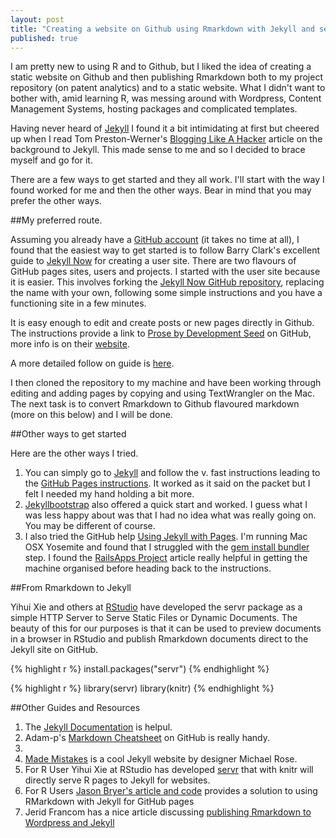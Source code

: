 ```yaml
---
layout: post
title: "Creating a website on Github using Rmarkdown with Jekyll and servr"
published: true
---
```


I am pretty new to using R and to Github, but I liked the idea of creating a static website on Github and then publishing Rmarkdown both to my project repository (on patent analytics) and to a static website. What I didn't want to bother with, amid learning R, was messing around with Wordpress, Content Management Systems, hosting packages and complicated templates. 

Having never heard of [Jekyll](http://jekyllrb.com/) I found it a bit intimidating at first but cheered up when I read Tom Preston-Werner's [Blogging Like A Hacker](http://tom.preston-werner.com/2008/11/17/blogging-like-a-hacker.html) article on the background to Jekyll. This made sense to me and so I decided to brace myself and go for it. 

There are a few ways to get started and they all work. I'll start with the way I found worked for me and then the other ways. Bear in mind that you may prefer the other ways. 

##My preferred route.

Assuming you already have a [GitHub account](https://github.com/) (it takes no time at all), I found that the easiest way to get started is to follow Barry Clark's excellent guide to [Jekyll Now](http://www.barryclark.co/introducing-jekyll-now/) for creating a user site. There are two flavours of GitHub pages sites, users and projects. I started with the user site because it is easier. This involves forking the [Jekyll Now GitHub repository](https://github.com/barryclark/jekyll-now), replacing the name with your own, following some simple instructions and you have a functioning site in a few minutes. 

It is easy enough to edit and create posts or new pages directly in Github. The instructions provide a link to [Prose by Development Seed](http://prose.io/) on GitHub, more info is on their [website](https://developmentseed.org/blog/2012/june/25/prose-a-content-editor-for-github/). 

A more detailed follow on guide is [here](http://www.smashingmagazine.com/2014/08/01/build-blog-jekyll-github-pages/).

I then cloned the repository to my machine and have been working through editing and adding pages by copying and using TextWrangler on the Mac. The next task is to convert Rmarkdown to Github flavoured markdown (more on this below) and I will be done. 

##Other ways to get started

Here are the other ways I tried. 

1. You can simply go to [Jekyll](http://jekyllrb.com/) and follow the v. fast instructions leading to the [GitHub Pages instructions](https://pages.github.com/). It worked as it said on the packet but I felt I needed my hand holding a bit more. 
2. [Jekyllbootstrap](http://jekyllbootstrap.com/) also offered a quick start and worked. I guess what I was less happy about was that I had no idea what was really going on. You may be different of course.
3. I also tried the GitHub help [Using Jekyll with Pages](https://help.github.com/articles/using-jekyll-with-pages/). I'm running Mac OSX Yosemite and found that I struggled with the [gem install bundler](https://help.github.com/articles/using-jekyll-with-pages/) step. I found the [RailsApps Project](http://railsapps.github.io/installrubyonrails-mac.html) article really helpful in getting the machine organised before heading back to the instructions. 

##From Rmarkdown to Jekyll

Yihui Xie and others at [RStudio](http://www.rstudio.com/) have developed the servr package as a simple HTTP Server to Serve Static Files or Dynamic Documents. The beauty of this for our purposes is that it can be used to preview documents in a browser in RStudio and publish Rmarkdown documents direct to the Jekyll site on GitHub. 


{% highlight r %}
install.packages("servr")
{% endhighlight %}

{% highlight r %}
library(servr)
library(knitr)
{% endhighlight %}



##Other Guides and Resources

1. The [Jekyll Documentation](http://jekyllrb.com/docs/home/) is helpul. 
2. Adam-p's [Markdown Cheatsheet](https://github.com/adam-p/markdown-here/wiki/Markdown-Cheatsheet) on GitHub is really handy.
3.
4. [Made Mistakes](https://mademistakes.com/) is a cool Jekyll website by designer Michael Rose. 
4. For R User Yihui Xie at RStudio has developed [servr](http://yihui.name/knitr-jekyll/2014/09/jekyll-with-knitr.html) that with knitr will directly serve R pages to Jekyll for websites.
5. For R Users [Jason Bryer's article and code](http://jason.bryer.org/posts/2012-12-10/Markdown_Jekyll_R_for_Blogging.html) provides a solution to using RMarkdown with Jekyll for GitHub pages
6. Jerid Francom has a nice article discussing [publishing Rmarkdown to Wordpress and Jekyll](http://francojc.github.io/publishing-rmarkdown-to-wordpress-or-jekyll/)
